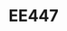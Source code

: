 --- 
layout: course 
title: EE447
department: Electrical Engineering
name: Introduction to Electric Vehicle Architecture
type: Theory
description: "There is currently no other course covering a general introduction of EVs for the general EE audience."
instructor: Dr.Siddhartha Das, Prof. Abhijit K
prerequisites: 
    - EE101
semestertype: Half
level: UG
lectures: 3
tutorials: 0
practicals: 0
credits: 3
email: sid@iitdh.ac.in, kabhijit@iitdh.ac.in
syllabus: "Introduction to Electric Vehicles: EV Technology Roadmap, history and context. EV Technology Building Blocks: Vehicle Hardware and software components, mechanical and electrical subsystems; structural, battery and drive systems; Supply chain and regulatory complexities. Battery Technology: Cells, modules and Pack, battery components; battery chemistries, configurations; thermal management, manufacturing tech, Structural components, emerging technologies, BMS, BMU and battery interconnects. Homologation: Overview, Segments, Battery testing, Vehicle testing Structural Elements: Design principles, CAD based design, manufacturing processes, stress testing. Powertrains and Electric Drives: Types of Power Trains, transmission types, design consideration, motor types, technology and specifications; Control systems and hierarchy; CAN system; HMI; Power converters (DC/DC); Isolation and safety Steering, Braking and Auxiliary Systems: Power Trains, transmission types, design consideration, motor. Charging Systems: Power Trains, transmission types and its design. Other topics: Ergonomics from the users’ perspective, data collection, telemetry, telematics, commercials, business models and policy issues."
references: 
    - "Enge P., Enge N., and Zoepf S., Electric Vehicle Engineering, McGraw-Hill Education, 2021."
    - "Other sources: Latest application notes, Technical reports and industry publications (will be provided at the beginning of the course)."
permalink: /:title/ 
categories: ee 400 ug 
---